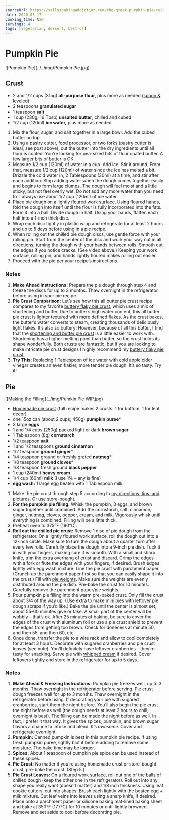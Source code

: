 ```yaml
---
sourceUrl: https://sallysbakingaddiction.com/the-great-pumpkin-pie-recipe/
date: 2020-03-17
cooking_time: NaN
servings: 4
tags: [vegetarian, dessert, best-of]
---
```


# Pumpkin Pie

![Pumpkin Pie](../../img/Pumpkin Pie.jpg)

## Crust

- 2 and 1/2 cups (315g) **all-purpose flour,** plus more as needed ([spoon & leveled](https://sallysbakingaddiction.com/2015/07/29/baking-basics-measuring-is-everything/))
- 2 teaspoons **granulated sugar**
- 1 teaspoon **salt**
- 1 cup (230g; 16 Tbsp) **unsalted butter**, chilled and cubed
- 1/2 cup (120ml) **ice water,** plus more as needed



1. Mix the flour, sugar, and salt together in a large bowl. Add the cubed butter on top.
2. Using a pastry cutter, food processor, or two forks (pastry cutter  is ideal, see post above), cut the butter into the dry ingredients until all flour is coated. You’re looking for pea-sized bits of flour coated  butter. A few larger bits of butter is OK.
3. Measure 1/2 cup (120ml) of water in a cup. Add ice. Stir it around.  From that, measure 1/2 cup (120ml) of water since the ice has melted a  bit. Drizzle the cold water in, 2 Tablespoons (30ml) at a time, and stir after each addition. Stop adding water when the dough comes together  easily and begins to form large clumps. The dough will feel moist and a  little sticky, but not feel overly wet. Do not add any more water than  you need to. I always use about 1/2 cup (120ml) of ice water.
4. Place pie dough on a lightly floured work surface. Using  floured hands, fold the dough into itself until the flour is fully  incorporated into the fats. Form it into a ball. Divide dough in half.  Using your hands, flatten each half into a 1-inch thick disc.
5. Wrap each disc tightly in plastic wrap and refrigerate for at least 2 hours and up to 5 days before using in a pie recipe.
6. When rolling out the chilled pie dough discs, use gentle force with  your rolling pin. Start from the center of the disc and work your way  out in all directions, turning the dough with your hands between rolls.  Smooth out the edges if you notice cracks. (See video above.) Keeping  your work surface, rolling pin, and hands lightly floured makes rolling  out easier.
7. Proceed with the pie per your recipe’s instructions.



### Notes

1. **Make Ahead Instructions:** Prepare the pie dough  through step 4 and freeze the discs for up to 3 months. Thaw overnight  in the refrigerator before using in your pie recipe.
2. **Pie Crust Comparison:** Let’s see how this all butter pie crust recipe compares to my favorite [buttery flaky pie crust](https://sallysbakingaddiction.com/baking-basics-homemade-buttery-flaky-pie-crust/), which uses a mix of shortening and butter. Due to butter’s high water  content, this all butter pie crust is lighter textured with more defined flakes. As the crust bakes, the butter’s water converts to steam,  creating thousands of deliciously light flakes. It’s also so buttery!  However, because of all this butter, I find that the [shortening and butter pie crust](https://sallysbakingaddiction.com/baking-basics-homemade-buttery-flaky-pie-crust/) is a little easier to work with. Shortening has a higher melting point  than butter, so the crust holds its shape wonderfully. Both crusts are  fantastic, but if you are looking to make intricate pie crust designs I  highly recommend my [buttery flaky pie crust](https://sallysbakingaddiction.com/baking-basics-homemade-buttery-flaky-pie-crust/).
3. **Try This:** Replacing 1 Tablespoon of ice water with  cold apple cider vinegar creates an even flakier, more tender pie dough. It’s so tasty. Try it!



## Pie



![Making the Filling](../img/Pumkin Pie WIP.jpg)

- [Homemade pie crust](https://sallysbakingaddiction.com/2015/07/01/baking-basics-homemade-buttery-flaky-pie-crust/) (full recipe makes 2 crusts: 1 for bottom, 1 for leaf decor)
- one 15oz can (about 2 cups; 450g) **pumpkin puree***
- 3 large **eggs**
- 1 and 1/4 cups (250g) packed light or dark **brown sugar**
- 1 Tablespoon (8g) **cornstarch**
- 1/2 teaspoon **salt**
- 1 and 1/2 teaspoons **ground cinnamon**
- 1/2 teaspoon **ground ginger***
- 1/4 teaspoon ground or freshly grated **nutmeg***
- 1/8 teaspoon **ground cloves***
- 1/8 teaspoon fresh ground **black pepper**
- 1 cup (240ml) **heavy cream**
- 1/4 cup (60ml) **milk** (I use 1% – any is fine)
- **egg wash:** 1 large egg beaten with 1 Tablespoon milk



1. Make the pie crust through step 5 according to [my directions, tips, and pictures](https://sallysbakingaddiction.com/2015/07/01/baking-basics-homemade-buttery-flaky-pie-crust/). Or use store-bought.
2. **For the pumpkin pie filling:** Whisk the pumpkin, 3  eggs, and brown sugar together until combined. Add the cornstarch, salt, cinnamon, ginger, nutmeg, cloves, pepper, cream, and milk. Vigorously  whisk until everything is combined. Filling will be a little thick.
3. Preheat oven to 375°F (190°C).
4. **Roll out the chilled pie crust:** Remove 1 disc of  pie dough from the refrigerator. On a lightly floured work surface, roll the dough out into a 12-inch circle. Make sure to turn the dough about a quarter turn after every few rolls. Carefully place the dough into a  9-inch pie dish. Tuck it in with your fingers, making sure it is smooth. With a small and sharp knife, trim the extra overhang of crust and  discard. Crimp the edges with a fork or flute the edges with your  fingers, if desired. Brush edges lightly with egg wash mixture. Line the pie crust with parchment paper. (Crunch up the parchment paper first so that you can easily shape it into the crust.) Fill with [pie weights](https://www.amazon.com/Mrs-Andersons-Baking-Ceramic-Weights/dp/B00004S1BT?ie=UTF8&creativeASIN=B0113L930C&linkCode=xm2&redirect=true&tag=sallsbakiaddi-20). Make sure the weights are evenly distributed around the pie dish.  Pre-bake the crust for 10 minutes. Carefully remove the parchment  paper/pie weights.
5. Pour pumpkin pie filling into the warm pre-baked crust. Only fill  the crust about 3/4 of the way up. (Use extra to make mini pies with  leftover pie dough scraps if you’d like.) Bake the pie until the center  is almost set, about 55-60 minutes give or take. A small part of the  center will be wobbly – that’s ok. After 25 minutes of baking, be sure  to cover the edges of the crust with aluminum foil or use a pie crust  shield to prevent the edges from getting too brown. Check for doneness  at minute 50, and then 55, and then 60, etc.
6. Once done, transfer the pie to a wire rack and allow to cool  completely for at least 3 hours. Decorate with sugared cranberries and  pie crust leaves (see note). You’ll definitely have leftover cranberries – they’re tasty for snacking. Serve pie with [whipped cream](https://sallysbakingaddiction.com/2018/10/03/homemade-whipped-cream/) if desired. Cover leftovers tightly and store in the refrigerator for up to 5 days.

### Notes

1. **Make Ahead & Freezing Instructions:** Pumpkin pie freezes well, up to 3 months. Thaw overnight in the refrigerator before serving. Pie crust dough freezes well for up to 3 months. Thaw  overnight in the refrigerator before using. If decorating your pie with  sugared cranberries, start them the night before. You’ll also begin the  pie crust the night before as well (the dough needs at least 2 hours to  chill; overnight is best). The filling can be made the night before as  well. In fact, I prefer it that way. It gives the spices, pumpkin, and  brown sugar flavors a chance to infuse and blend. It’s *awesome.* Cover and refrigerate overnight.
2. **Pumpkin:** Canned pumpkin is best in this pumpkin pie recipe. If using fresh pumpkin puree, lightly blot it before adding to  remove some moisture. The bake time may be longer.
3. **Spices:** About 1 teaspoon of pumpkin pie spice can be used instead of these spices.
4. **Pie Crust:** No matter if you’re using homemade crust or store-bought crust, pre-bake the crust. (Step 5.)
5. **Pie Crust Leaves:** On a floured work surface, roll  out one of the balls of chilled dough (keep the other one in the  refrigerator). Roll out into any shape you really want (doesn’t matter)  and 1/8 inch thickness. Using leaf cookie cutters, cut into shapes.  Brush each lightly with the beaten egg + milk mixture. Cut leaf veins  into leaves using a sharp knife, if desired. Place onto a parchment  paper or silicone baking mat-lined baking sheet and bake at 350°F  (177°C) for 10 minutes or until lightly browned. Remove and set aside to cool before decorating pie.

